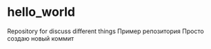 # hello_world
Repository for discuss different things
Пример репозитория
Просто создаю новый коммит
